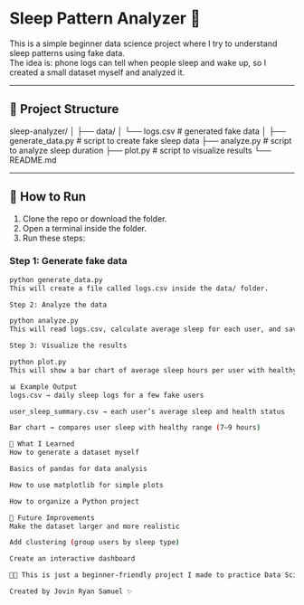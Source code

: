 # Sleep Pattern Analyzer 🛌

This is a simple beginner data science project where I try to understand sleep patterns using fake data.  
The idea is: phone logs can tell when people sleep and wake up, so I created a small dataset myself and analyzed it.

---

## 📂 Project Structure

sleep-analyzer/
│
├── data/
│ └── logs.csv # generated fake data
│
├── generate_data.py # script to create fake sleep data
├── analyze.py # script to analyze sleep duration
├── plot.py # script to visualize results
└── README.md


---

## 🚀 How to Run

1. Clone the repo or download the folder.
2. Open a terminal inside the folder.
3. Run these steps:

### Step 1: Generate fake data
```bash
python generate_data.py
This will create a file called logs.csv inside the data/ folder.

Step 2: Analyze the data

python analyze.py
This will read logs.csv, calculate average sleep for each user, and save the results in user_sleep_summary.csv.

Step 3: Visualize the results

python plot.py
This will show a bar chart of average sleep hours per user with healthy ranges marked.

📊 Example Output
logs.csv → daily sleep logs for a few fake users

user_sleep_summary.csv → each user’s average sleep and health status

Bar chart → compares user sleep with healthy range (7–9 hours)

🌱 What I Learned
How to generate a dataset myself

Basics of pandas for data analysis

How to use matplotlib for simple plots

How to organize a Python project

🔮 Future Improvements
Make the dataset larger and more realistic

Add clustering (group users by sleep type)

Create an interactive dashboard

👨‍💻 This is just a beginner-friendly project I made to practice Data Science concepts.

Created by Jovin Ryan Samuel ✨